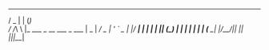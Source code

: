 
  ___  _                  _      
 / _ \| |                (_)     
/ /_\ \ |_ ___  _ __ ___  _  ___ 
|  _  | __/ _ \| '_ ` _ \| |/ __|
| | | | || (_) | | | | | | | (__ 
\_| |_/\__\___/|_| |_| |_|_|\___|
                                 
                                 
